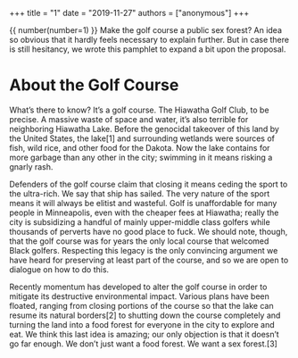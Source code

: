 +++
title = "1"
date = "2019-11-27"
authors = ["anonymous"]
+++

{{ number(number=1) }} Make the golf course a public sex forest? An idea so obvious that it hardly feels necessary to explain further. But in case there is still hesitancy, we wrote this pamphlet to expand a bit upon the proposal.

# About the Golf Course

What’s there to know? It’s a golf course. The Hiawatha Golf Club, to be precise. A massive waste of space and water, it’s also terrible for neighboring Hiawatha Lake. Before the genocidal takeover of this land by the United States, the lake[1] and surrounding wetlands were sources of fish, wild rice, and other food for the Dakota. Now the lake contains for more garbage than any other in the city; swimming in it means risking a gnarly rash.

Defenders of the golf course claim that closing it means ceding the sport to the ultra-rich. We say that ship has sailed. The very nature of the sport means it will always be elitist and wasteful. Golf is unaffordable for many people in Minneapolis, even with the cheaper fees at Hiawatha; really the city is subsidizing a handful of mainly upper-middle class golfers while thousands of perverts have no good place to fuck. We should note, though, that the golf course was for years the only local course that welcomed Black golfers. Respecting this legacy is the only convincing argument we have heard for preserving at least part of the course, and so we are open to dialogue on how to do this.

Recently momentum has developed to alter the golf course in order to mitigate its destructive environmental impact. Various plans have been floated, ranging from closing portions of the course so that the lake can resume its natural borders[2] to shutting down the course completely and turning the land into a food forest for everyone in the city to explore and eat. We think this last idea is amazing; our only objection is that it doesn’t go far enough. We don’t just want a food forest. We want a sex forest.[3] 

<!-- more -->
